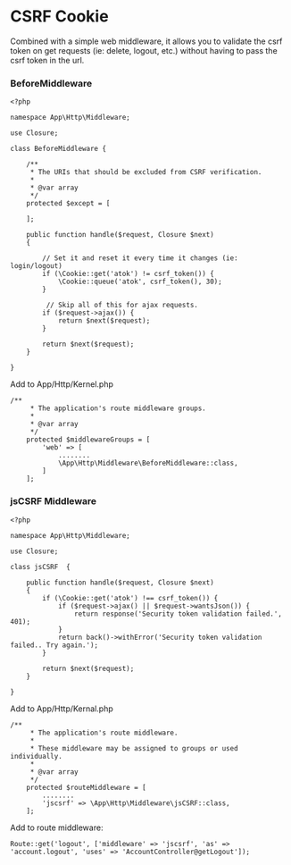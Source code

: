 # CSRF Cookie
Combined with a simple web middleware, it allows you to validate the csrf token on get requests (ie: delete, logout, etc.) without having to pass the csrf token in the url.

### BeforeMiddleware
```
<?php

namespace App\Http\Middleware;

use Closure;

class BeforeMiddleware {

    /**
     * The URIs that should be excluded from CSRF verification.
     *
     * @var array
     */
    protected $except = [

    ];

    public function handle($request, Closure $next)
    {

        // Set it and reset it every time it changes (ie: login/logout)
        if (\Cookie::get('atok') != csrf_token()) {
            \Cookie::queue('atok', csrf_token(), 30);
        }

         // Skip all of this for ajax requests.
        if ($request->ajax()) {
            return $next($request);
        }

        return $next($request);
    }

}
```
Add to App/Http/Kernel.php
```
/**
     * The application's route middleware groups.
     *
     * @var array
     */
    protected $middlewareGroups = [
        'web' => [
            ........
            \App\Http\Middleware\BeforeMiddleware::class,
        ]
    ];
 ```

### jsCSRF Middleware
```
<?php

namespace App\Http\Middleware;

use Closure;

class jsCSRF  {

    public function handle($request, Closure $next)
    {
    	if (\Cookie::get('atok') !== csrf_token()) {
            if ($request->ajax() || $request->wantsJson()) {
                return response('Security token validation failed.', 401);
            }
	        return back()->withError('Security token validation failed.. Try again.');
	    }

        return $next($request);
    }

}
```
Add to App/Http/Kernal.php
```
/**
     * The application's route middleware.
     *
     * These middleware may be assigned to groups or used individually.
     *
     * @var array
     */
    protected $routeMiddleware = [
        ........
        'jscsrf' => \App\Http\Middleware\jsCSRF::class,
    ];
```

Add to route middleware:
```
Route::get('logout', ['middleware' => 'jscsrf', 'as' => 'account.logout', 'uses' => 'AccountController@getLogout']);
```
